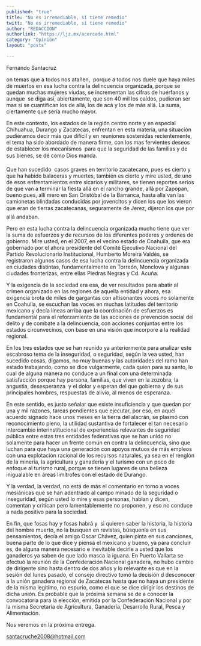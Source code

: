 ```yaml
---
published: "true"
title: "No es irremediable, sí tiene remedio"
twitt: "No es irremediable, sí tiene remedio"
author: "REDACCION"
authorlink: "https://ljz.mx/acercade.html"
category: "Opinión"
layout: "posts"

---
```



  Fernando Santacruz



  on temas que a todos nos atañen,  porque a todos nos duele que haya miles de muertos en esa lucha contra la delincuencia organizada, porque se quedan muchas mujeres viudas, se incrementan las cifras de huérfanos y aunque  se diga así, abiertamente, que son 40 mil los caídos, pudieran ser mas si se cuantifican los de allá, los de acá y los de más allá. La suma, ciertamente que sería mucho mayor.



En este contexto, los estados de la región centro norte y en especial Chihuahua, Durango y Zacatecas, enfrentan en esta materia, una situación pudiéramos decir más que difícil y en reuniones sostenidas recientemente, el tema ha sido abordado de manera firme, con los mas fervientes deseos de establecer los mecanismos  para que la seguridad de las familias y de sus bienes, se dé como Dios manda.  

  Que han sucedido  casos graves en territorio zacatecano, pues es cierto y que ha habido balaceras y muertes, también es cierto y mire usted, de uno de esos enfrentamientos entre sicarios y militares, se tienen reportes serios de que van a terminar la fiesta allá en el rancho grande, allá por Zapopan, bueno pues, allí mero en San Cristóbal de la Barranca, hasta alla van las camionetas blindadas conducidas por jovencitos y dicen los que los vieron que eran de tierras zacatecanas, seguramente de Jerez, dijeron los que por allá andaban.



  Pero en esta lucha contra la delincuencia organizada mucho tiene que ver la suma de esfuerzos y de recursos de los diferentes poderes y ordenes de gobierno. Mire usted, en el 2007, en el vecino estado de Coahuila, que era gobernado por el ahora presidente del Comité Ejecutivo Nacional del Partido Revolucionario Institucional, Humberto Moreira Valdés, se registraron algunos casos de esa lucha contra la delincuencia organizada en ciudades distintas, fundamentalmente en Torreón, Monclova y algunas ciudades fronterizas, entre ellas Piedras Negras y Cd. Acuña.



  Y la exigencia de la sociedad era esa, de ver resultados para abatir al crimen organizado en las regiones de aquella entidad y ahora, esa exigencia brota de miles de gargantas con altisonantes voces no solamente en Coahuila, se escuchan las voces en muchas latitudes del territorio mexicano y decía líneas arriba que la coordinación de esfuerzos es fundamental para el reforzamiento de las acciones de prevención social del delito y de combate a la delincuencia, con acciones conjuntas entre los estados circunvecinos, con base en una visión que incorpore a la realidad regional.



  En los tres estados que se han reunido ya anteriormente para analizar este escabroso tema de la inseguridad, o seguridad, según la vea usted, han sucedido cosas, digamos, no muy buenas y las autoridades del ramo han estado trabajando, como se dice vulgarmente, cada quien para su santo, lo cual de alguna manera no conduce a un final con una determinada satisfacción porque hay persona, familias, que viven en la zozobra, la angustia, desesperanza  y el dolor y esperan del que gobierna y de sus principales hombres, respuestas de alivio, al menos de esperanza.



  En este sentido, es justo señalar que existe insuficiencia y que quedan por una y mil razones, tareas pendientes que ejecutar, por eso, en aquél acuerdo signado hace unos meses en la tierra del alacrán, se plasmó con reconocimiento pleno, la utilidad sustantiva de fortalecer el tan necesario intercambio interinstitucional de experiencias relevantes de seguridad pública entre estas tres entidades federativas que se han unido no solamente para hacer un frente común en contra la delincuencia, sino que luchan para que haya una generación con apoyos mutuos de más empleos con una explotación racional de los recursos naturales, ya sea en el renglón de la minería, la agricultura y ganadería y el turismo con un poco de enfoque al turismo rural, porque se tienen lugares de una belleza inigualable en áreas limítrofes con el estado de Durango.



  Y la verdad, la verdad, no está de más el comentario en torno a voces mesiánicas que se han adentrado al campo minado de la seguridad o inseguridad, según usted lo mire y esas personas, hablan y dicen, comentan y critican pero lamentablemente no proponen, y eso no conduce a nada positivo para la sociedad.



  En fin, que fosas hay y fosas habrá y  si quieren saber la historia, la historia del hombre muerto, no la busquen en revistas, búsquenla en sus pensamientos, decía el amigo Oscar Chávez, quien pinta en sus canciones, buena parte de lo que dice y piensa el mexicano y bueno, ya para concluir es, de alguna manera necesario e inevitable decirle a usted que los ganaderos ya saben de que lado masca la iguana. En Puerto Vallarta se efectuó la reunión de la Confederación Nacional ganadera, no hubo cambio de dirigente sino hasta dentro de dos años y lo relevante es que en la sesión del lunes pasado, el consejo directivo tomó la decisión d desconocer a la unión ganadera regional de Zacatecas hasta que no haya un presidente de la misma legitimo, no espurio, como el que se dice dirigir los destinos de dicha unión. Es probable que la próxima semana se de a conocer la convocatoria para la elección, emitida por la Confederación Nacional y por la misma Secretaría de Agricultura, Ganadería, Desarrollo Rural, Pesca y Alimentación.



  Nos veremos en la próxima entrega.



  santacruche2008@hotmail.com

